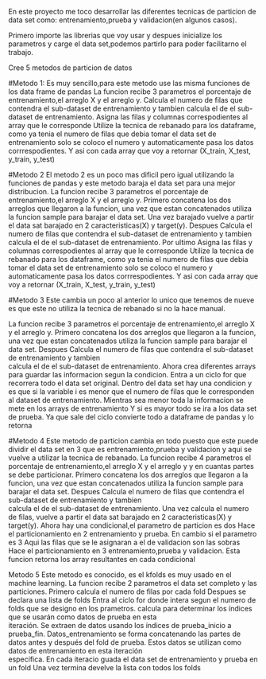 En este proyecto me toco desarrollar las diferentes tecnicas de particion de data set como: entrenamiento,prueba y validacion(en algunos casos).

Primero importe las librerias que voy usar y despues inicialize los parametros y carge  el data set,podemos partirlo para poder facilitarno el trabajo.


Cree 5 metodos de particion de datos 

#Metodo 1:
Es muy sencillo,para este metodo use las misma funciones de los data frame de pandas
    La funcion recibe 3 parametros el porcentaje de entrenamiento,el arreglo X y el arreglo y.
    Calcula el numero de filas que contendra el sub-dataset de entrenamiento y tambien calcula 
    el de el sub-dataset de entrenamiento.
    Asigna las filas y columnas correspodientes al array que le corresponde 
      Utilize la tecnica de rebanado para los dataframe, como ya tenia el numero de filas que         debia tomar el data set de entrenamiento solo se coloco el numero y automaticamente pasa 
      los datos corrrespodientes.
    Y asi con cada array que voy a retornar (X_train, X_test, y_train, y_test)


#Metodo 2
El metodo 2 es un poco mas dificil pero igual utilizando la funciones de pandas y este metodo baraja el data set para una mejor distribucion.
   La funcion recibe 3 parametros el porcentaje de entrenamiento,el arreglo X y el arreglo y.
   Primero concatena los dos arreglos que llegaron a la funcion, una vez que estan concatenados 
   utiliza la funcion sample para barajar el data set.
   Una vez barajado vuelve a partir el data sat barajado en 2 caracteristicas(X) y target(y). 
   Despues Calcula el numero de filas que contendra el sub-dataset de entrenamiento y tambien 
   calcula el  de el sub-dataset de entrenamiento.
   Por ultimo Asigna las filas y columnas correspodientes al array que le corresponde 
      Utilize la tecnica de rebanado para los dataframe, como ya tenia el numero de filas que         debia tomar el data set de entrenamiento solo se coloco el numero y automaticamente pasa 
      los datos corrrespodientes.
    Y asi con cada array que voy a retornar (X_train, X_test, y_train, y_test)


#Metodo 3
Este cambia un poco al anterior lo unico que tenemos de nueve es que este no utiliza la tecnica de rebanado si no la hace manual.

   La funcion recibe 3 parametros el porcentaje de entrenamiento,el arreglo X y el arreglo y.
   Primero concatena los dos arreglos que llegaron a la funcion, una vez que estan concatenados 
   utiliza la funcion sample para barajar el data set. 
   Despues Calcula el numero de filas que contendra el sub-dataset de entrenamiento y tambien  
   calcula el  de el sub-dataset de entrenamiento.
   Ahora crea diferentes arrays para guardar las informacion segun la condicion.
   Entra a un ciclo for  que recorrera todo el data set original.
   Dentro del data set hay una condicion y es que si la variable i es menor que el numero de       filas que le corresponden al dataset de entrenamiento.
       Mientras sea menor toda la informacion se mete en los arrays de entrenamiento
       Y si es mayor todo se ira a los data set de prueba.
   Ya que sale del ciclo convierte todo a  dataframe de pandas y lo retorna


#Metodo 4
Este metodo de particion cambia en todo puesto que este puede dividir el data set en 3 que es entrenamiento,prueba y validacion y aqui se vuelve a utilizar la tecnica de rebanado.
   La funcion recibe 4 parametros el porcentaje de entrenamiento,el arreglo X y el arreglo y y     en cuantas partes se debe particionar.
   Primero concatena los dos arreglos que llegaron a la funcion, una vez que estan concatenados 
   utiliza la funcion sample para barajar el data set.
   Despues Calcula el numero de filas que contendra el sub-dataset de entrenamiento y tambien  
   calcula el  de el sub-dataset de entrenamiento.
   Una vez calcula el numero de filas, vuelve a partir el data sat barajado en 2 
   caracteristicas(X) y target(y).
   Ahora hay una condicional,el parametro de particion es dos
     Hace el particionamiento en 2 entrenamiento y prueba.
   En cambio si el parametro es 3
     Aqui las filas que se le asignaran a el de validacion son las sobras
     Hace el particionamiento en 3 entrenamiento,prueba y validacion.
   Esta funcion retorna los array resultantes en cada condicional



Metodo 5
Este metodo es conocido, es el kfolds es muy usado en el machine learning.
     La funcion recibe 2 parametros el data set completo y las particiones.
     Primero calcula el numero de filas por cada fold
     Despues se declara una lista de folds
     Entra al ciclo for donde intera segun el numero de folds que se designo en los prametros.
        calcula para determinar los índices que se usarán como datos de prueba en esta         
        iteración.
        Se extraen de datos usando los índices de prueba_inicio a prueba_fin.
        Datos_entrenamiento se forma concatenando las partes de datos antes y después del fold          de prueba. Estos datos se utilizan como datos de entrenamiento en esta iteración     
        específica.
        En cada iteracio guada el data set de entrenamiento y prueba en un fold
    Una vez termina develve la lista con todos los folds

  
